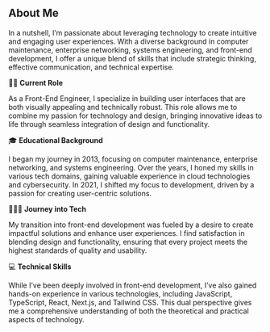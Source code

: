 ## About Me

In a nutshell, I’m passionate about leveraging technology to create intuitive and engaging user experiences. With a diverse background in computer maintenance, enterprise networking, systems engineering, and front-end development, I offer a unique blend of skills that include strategic thinking, effective communication, and technical expertise.

👨‍💻 **Current Role**

As a Front-End Engineer, I specialize in building user interfaces that are both visually appealing and technically robust. This role allows me to combine my passion for technology and design, bringing innovative ideas to life through seamless integration of design and functionality.

🎓 **Educational Background**

I began my journey in 2013, focusing on computer maintenance, enterprise networking, and systems engineering. Over the years, I honed my skills in various tech domains, gaining valuable experience in cloud technologies and cybersecurity. In 2021, I shifted my focus to development, driven by a passion for creating user-centric solutions.

🧗🏻‍♂️ **Journey into Tech**

My transition into front-end development was fueled by a desire to create impactful solutions and enhance user experiences. I find satisfaction in blending design and functionality, ensuring that every project meets the highest standards of quality and usability.

💻 **Technical Skills**

While I’ve been deeply involved in front-end development, I’ve also gained hands-on experience in various technologies, including JavaScript, TypeScript, React, Next.js, and Tailwind CSS. This dual perspective gives me a comprehensive understanding of both the theoretical and practical aspects of technology.



<!--
**iam-inath/iam-inath** is a ✨ _special_ ✨ repository because its `README.md` (this file) appears on your GitHub profile.

Here are some ideas to get you started:

- 🔭 I’m currently working on ...
- 🌱 I’m currently learning ...
- 👯 I’m looking to collaborate on ...
- 🤔 I’m looking for help with ...
- 💬 Ask me about ...
- 📫 How to reach me: ...
- 😄 Pronouns: ...
- ⚡ Fun fact: ...
-->
